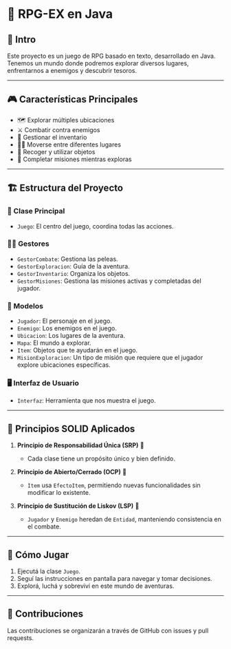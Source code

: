 
# 🏰 RPG-EX en Java

## 📜 Intro

Este proyecto es un juego de RPG basado en texto, desarrollado en Java. Tenemos un mundo donde podremos explorar diversos lugares, enfrentarnos a enemigos y descubrir tesoros.

---

## 🎮 Características Principales

- 🗺️ Explorar múltiples ubicaciones
- ⚔️ Combatir contra enemigos
- 🎒 Gestionar el inventario
- 🏃‍♂️ Moverse entre diferentes lugares
- 🧪 Recoger y utilizar objetos
- 📜 Completar misiones mientras exploras

---

## 🏗️ Estructura del Proyecto

### 🔧 Clase Principal
- `Juego`: El centro del juego, coordina todas las acciones.

### 👨‍💼 Gestores
- `GestorCombate`: Gestiona las peleas.
- `GestorExploracion`: Guía de la aventura.
- `GestorInventario`: Organiza los objetos.
- `GestorMisiones`: Gestiona las misiones activas y completadas del jugador.

### 🧱 Modelos
- `Jugador`: El personaje en el juego.
- `Enemigo`: Los enemigos en el juego.
- `Ubicacion`: Los lugares de la aventura.
- `Mapa`: El mundo a explorar.
- `Item`: Objetos que te ayudarán en el juego.
- `MisionExploracion`: Un tipo de misión que requiere que el jugador explore ubicaciones específicas.

### 🖥️ Interfaz de Usuario
- `Interfaz`: Herramienta que nos muestra el juego.

---

## 🧠 Principios SOLID Aplicados

1. **Principio de Responsabilidad Única (SRP)** 🎯
   - Cada clase tiene un propósito único y bien definido.

2. **Principio de Abierto/Cerrado (OCP)** 🚪
   - `Item` usa `EfectoItem`, permitiendo nuevas funcionalidades sin modificar lo existente.

3. **Principio de Sustitución de Liskov (LSP)** 🔄
   - `Jugador` y `Enemigo` heredan de `Entidad`, manteniendo consistencia en el combate.

---


## 🚀 Cómo Jugar

1. Ejecutá la clase `Juego`.
2. Seguí las instrucciones en pantalla para navegar y tomar decisiones.
3. Explorá, luchá y sobreviví en este mundo de aventuras.

---

## 🤝 Contribuciones

Las contribuciones se organizarán a través de GitHub con issues y pull requests.
